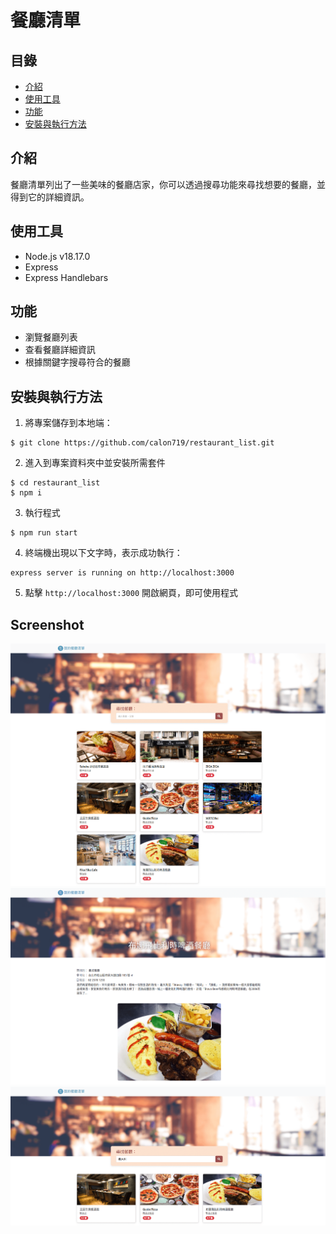 # 餐廳清單
## 目錄
- [介紹](#介紹)
- [使用工具](#使用工具)
- [功能](#功能)
- [安裝與執行方法](#安裝與執行方法)

## 介紹
餐廳清單列出了一些美味的餐廳店家，你可以透過搜尋功能來尋找想要的餐廳，並得到它的詳細資訊。

## 使用工具
- Node.js v18.17.0
- Express
- Express Handlebars

## 功能
- 瀏覽餐廳列表
- 查看餐廳詳細資訊
- 根據關鍵字搜尋符合的餐廳

## 安裝與執行方法
1. 將專案儲存到本地端：
```
$ git clone https://github.com/calon719/restaurant_list.git
```

2. 進入到專案資料夾中並安裝所需套件
```
$ cd restaurant_list
$ npm i
```

3. 執行程式
```
$ npm run start
```

4. 終端機出現以下文字時，表示成功執行：
```
express server is running on http://localhost:3000
```

5. 點擊 `http://localhost:3000` 開啟網頁，即可使用程式

## Screenshot
![](https://raw.githubusercontent.com/calon719/restaurant_list/main/public/images/localhost_3000_restaurants.png)
![](https://raw.githubusercontent.com/calon719/restaurant_list/main/public/images/localhost_3000_restaurants_8.png)
![](https://raw.githubusercontent.com/calon719/restaurant_list/main/public/images/localhost_3000_restaurants_keyword%3D%25E7%25BE%25A9%25E5%25A4%25A7%25E5%2588%25A9.png)
